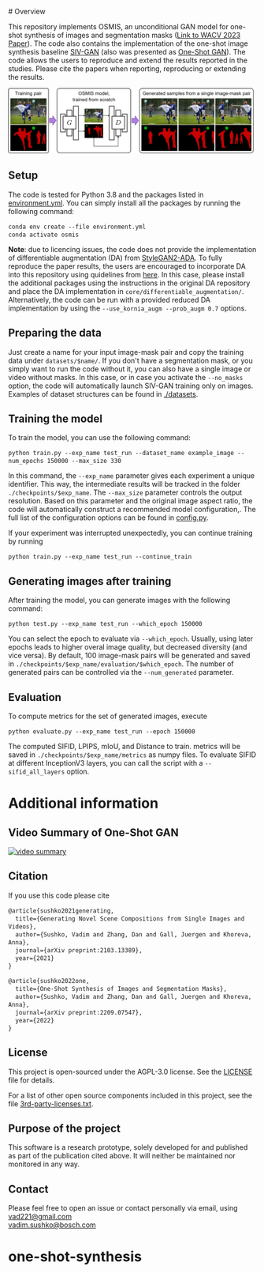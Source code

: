 
﻿# Overview

This repository implements OSMIS, an unconditional GAN model for one-shot synthesis of images and segmentation masks ([Link to WACV 2023 Paper](https://arxiv.org/abs/2209.07547)). The code also contains the implementation of the one-shot image synthesis baseline [SIV-GAN](https://arxiv.org/abs/2103.13389) (also was presented as [One-Shot GAN](https://openaccess.thecvf.com/content/CVPR2021W/LLID/html/Sushko_One-Shot_GAN_Learning_To_Generate_Samples_From_Single_Images_and_CVPRW_2021_paper.html)). The code allows the users to
reproduce and extend the results reported in the studies. Please cite the papers when reporting, reproducing or extending the results.


<p align="center">
<img src="readme/teaser_osmis.jpg" >
</p>


## Setup

The code is tested for Python 3.8 and the packages listed in [environment.yml](environment.yml).
You can simply install all the packages by running the following command:

```
conda env create --file environment.yml
conda activate osmis
```

**Note**: due to licencing issues, the code does not provide the implementation of differentiable augmentation (DA) from [StyleGAN2-ADA](https://github.com/NVlabs/stylegan2-ada-pytorch). To fully reproduce the paper results, the users are encouraged to incorporate DA into this repository using quidelines from [here](https://github.com/boschresearch/one-shot-synthesis/issues/1#issuecomment-1140862976). In this case, please install the additional packages using the instructions in the original DA repository and place the DA implementation in ```core/differentiable_augmentation/```. Alternatively, the code can be run with a provided reduced DA implementation by using the ```--use_kornia_augm --prob_augm 0.7``` options. 


## Preparing the data

Just create a name for your input image-mask pair and copy the training data under  ```datasets/$name/```. If you don't have a segmentation mask, or you simply want to run the code without it, you can also have a single image or video without masks. In this case, or in case you activate the ```--no_masks``` option, the code will automatically launch SIV-GAN training only on images. Examples of dataset structures can be found in [./datasets](datasets).


## Training the model

To train the model, you can use the following command:

```
python train.py --exp_name test_run --dataset_name example_image --num_epochs 150000 --max_size 330
```

In this command, the ```--exp_name``` parameter gives each experiment a unique identifier. This way, the intermediate results will be tracked in the folder ```./checkpoints/$exp_name```.  The ```--max_size``` parameter controls the output resolution. Based on this parameter and the original image aspect ratio, the code will automatically construct a recommended model configuration,. The full list of the configuration options can be found in [config.py](config.py).

If your experiment was interrupted unexpectedly, you can continue training by running

```
python train.py --exp_name test_run --continue_train
```

## Generating images after training

After training the model, you can generate images with the following command:

```
python test.py --exp_name test_run --which_epoch 150000 
```

You can select the epoch to evaluate via ```--which_epoch```. Usually, using later epochs leads to higher overal image quality, but decreased diversity (and vice versa).
By default, 100 image-mask pairs will be generated and saved in ```./checkpoints/$exp_name/evaluation/$which_epoch```. The number of generated pairs can be controlled via the ```--num_generated``` parameter.

## Evaluation

To compute metrics for the set of generated images, execute

```
python evaluate.py --exp_name test_run --epoch 150000 
```

The computed SIFID, LPIPS, mIoU, and Distance to train. metrics will be saved in ```./checkpoints/$exp_name/metrics``` as numpy files. To evaluate SIFID at different InceptionV3 layers, you can call the script with a ```--sifid_all_layers``` option. 



# Additional information


## Video Summary of One-Shot GAN
[![video summary](readme/youtube.png)](https://www.youtube.com/watch?v=nsuC2sQvGfk)

## Citation
If you use this code please cite

```
@article{sushko2021generating,
  title={Generating Novel Scene Compositions from Single Images and Videos},
  author={Sushko, Vadim and Zhang, Dan and Gall, Juergen and Khoreva, Anna},
  journal={arXiv preprint:2103.13389},
  year={2021}
}
```
```
@article{sushko2022one,
  title={One-Shot Synthesis of Images and Segmentation Masks},
  author={Sushko, Vadim and Zhang, Dan and Gall, Juergen and Khoreva, Anna},
  journal={arXiv preprint:2209.07547},
  year={2022}
}
```

## License

This project is open-sourced under the AGPL-3.0 license. See the
[LICENSE](LICENSE) file for details.

For a list of other open source components included in this project, see the
file [3rd-party-licenses.txt](3rd-party-licenses.txt).

## Purpose of the project

This software is a research prototype, solely developed for and published as
part of the publication cited above. It will neither be
maintained nor monitored in any way.

## Contact
Please feel free to open an issue or contact personally via email, using   
vad221@gmail.com  
vadim.sushko@bosch.com  

# one-shot-synthesis
